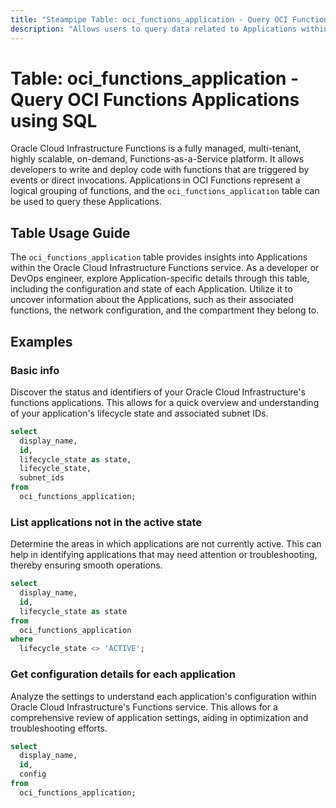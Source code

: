 ```yaml
---
title: "Steampipe Table: oci_functions_application - Query OCI Functions Applications using SQL"
description: "Allows users to query data related to Applications within the Oracle Cloud Infrastructure (OCI) Functions service."
---
```


# Table: oci_functions_application - Query OCI Functions Applications using SQL

Oracle Cloud Infrastructure Functions is a fully managed, multi-tenant, highly scalable, on-demand, Functions-as-a-Service platform. It allows developers to write and deploy code with functions that are triggered by events or direct invocations. Applications in OCI Functions represent a logical grouping of functions, and the `oci_functions_application` table can be used to query these Applications.

## Table Usage Guide

The `oci_functions_application` table provides insights into Applications within the Oracle Cloud Infrastructure Functions service. As a developer or DevOps engineer, explore Application-specific details through this table, including the configuration and state of each Application. Utilize it to uncover information about the Applications, such as their associated functions, the network configuration, and the compartment they belong to.

## Examples

### Basic info
Discover the status and identifiers of your Oracle Cloud Infrastructure's functions applications. This allows for a quick overview and understanding of your application's lifecycle state and associated subnet IDs.

```sql
select
  display_name,
  id,
  lifecycle_state as state,
  lifecycle_state,
  subnet_ids
from
  oci_functions_application;
```


### List applications not in the active state
Determine the areas in which applications are not currently active. This can help in identifying applications that may need attention or troubleshooting, thereby ensuring smooth operations.

```sql
select
  display_name,
  id,
  lifecycle_state as state
from
  oci_functions_application
where
  lifecycle_state <> 'ACTIVE';
```


### Get configuration details for each application
Analyze the settings to understand each application's configuration within Oracle Cloud Infrastructure's Functions service. This allows for a comprehensive review of application settings, aiding in optimization and troubleshooting efforts.

```sql
select
  display_name,
  id,
  config
from
  oci_functions_application;
```